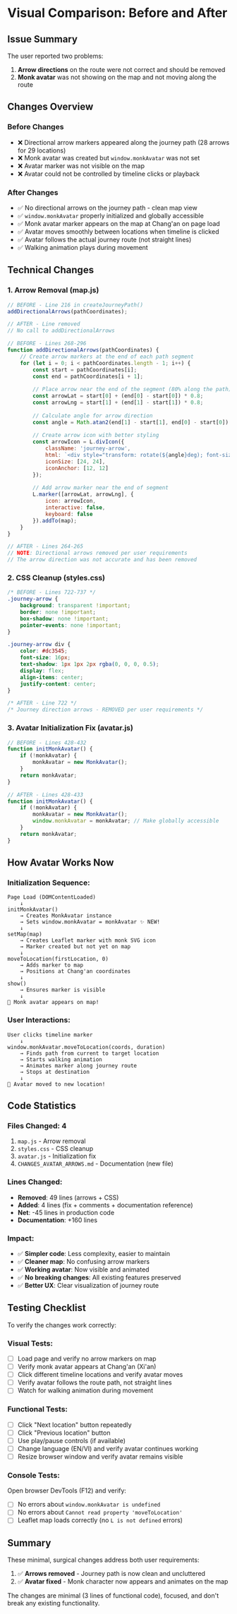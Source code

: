 # Visual Comparison: Before and After

## Issue Summary
The user reported two problems:
1. **Arrow directions** on the route were not correct and should be removed
2. **Monk avatar** was not showing on the map and not moving along the route

## Changes Overview

### Before Changes
- ❌ Directional arrow markers appeared along the journey path (28 arrows for 29 locations)
- ❌ Monk avatar was created but `window.monkAvatar` was not set
- ❌ Avatar marker was not visible on the map
- ❌ Avatar could not be controlled by timeline clicks or playback

### After Changes
- ✅ No directional arrows on the journey path - clean map view
- ✅ `window.monkAvatar` properly initialized and globally accessible
- ✅ Monk avatar marker appears on the map at Chang'an on page load
- ✅ Avatar moves smoothly between locations when timeline is clicked
- ✅ Avatar follows the actual journey route (not straight lines)
- ✅ Walking animation plays during movement

## Technical Changes

### 1. Arrow Removal (map.js)
```javascript
// BEFORE - Line 216 in createJourneyPath()
addDirectionalArrows(pathCoordinates);

// AFTER - Line removed
// No call to addDirectionalArrows
```

```javascript
// BEFORE - Lines 268-296
function addDirectionalArrows(pathCoordinates) {
    // Create arrow markers at the end of each path segment
    for (let i = 0; i < pathCoordinates.length - 1; i++) {
        const start = pathCoordinates[i];
        const end = pathCoordinates[i + 1];
        
        // Place arrow near the end of the segment (80% along the path)
        const arrowLat = start[0] + (end[0] - start[0]) * 0.8;
        const arrowLng = start[1] + (end[1] - start[1]) * 0.8;
        
        // Calculate angle for arrow direction
        const angle = Math.atan2(end[1] - start[1], end[0] - start[0]) * 180 / Math.PI;
        
        // Create arrow icon with better styling
        const arrowIcon = L.divIcon({
            className: 'journey-arrow',
            html: `<div style="transform: rotate(${angle}deg); font-size: 18px; font-weight: bold; text-shadow: 0 0 3px rgba(255,255,255,0.8), 1px 1px 2px rgba(0,0,0,0.8);">▶</div>`,
            iconSize: [24, 24],
            iconAnchor: [12, 12]
        });
        
        // Add arrow marker near the end of segment
        L.marker([arrowLat, arrowLng], {
            icon: arrowIcon,
            interactive: false,
            keyboard: false
        }).addTo(map);
    }
}

// AFTER - Lines 264-265
// NOTE: Directional arrows removed per user requirements
// The arrow direction was not accurate and has been removed
```

### 2. CSS Cleanup (styles.css)
```css
/* BEFORE - Lines 722-737 */
.journey-arrow {
    background: transparent !important;
    border: none !important;
    box-shadow: none !important;
    pointer-events: none !important;
}

.journey-arrow div {
    color: #dc3545;
    font-size: 16px;
    text-shadow: 1px 1px 2px rgba(0, 0, 0, 0.5);
    display: flex;
    align-items: center;
    justify-content: center;
}

/* AFTER - Line 722 */
/* Journey direction arrows - REMOVED per user requirements */
```

### 3. Avatar Initialization Fix (avatar.js)
```javascript
// BEFORE - Lines 428-432
function initMonkAvatar() {
    if (!monkAvatar) {
        monkAvatar = new MonkAvatar();
    }
    return monkAvatar;
}

// AFTER - Lines 428-433
function initMonkAvatar() {
    if (!monkAvatar) {
        monkAvatar = new MonkAvatar();
        window.monkAvatar = monkAvatar; // Make globally accessible
    }
    return monkAvatar;
}
```

## How Avatar Works Now

### Initialization Sequence:
```
Page Load (DOMContentLoaded)
    ↓
initMonkAvatar()
    → Creates MonkAvatar instance
    → Sets window.monkAvatar = monkAvatar ✨ NEW!
    ↓
setMap(map)
    → Creates Leaflet marker with monk SVG icon
    → Marker created but not yet on map
    ↓
moveToLocation(firstLocation, 0)
    → Adds marker to map
    → Positions at Chang'an coordinates
    ↓
show()
    → Ensures marker is visible
    ↓
🎉 Monk avatar appears on map!
```

### User Interactions:
```
User clicks timeline marker
    ↓
window.monkAvatar.moveToLocation(coords, duration)
    → Finds path from current to target location
    → Starts walking animation
    → Animates marker along journey route
    → Stops at destination
    ↓
🎉 Avatar moved to new location!
```

## Code Statistics

### Files Changed: 4
1. `map.js` - Arrow removal
2. `styles.css` - CSS cleanup
3. `avatar.js` - Initialization fix
4. `CHANGES_AVATAR_ARROWS.md` - Documentation (new file)

### Lines Changed:
- **Removed**: 49 lines (arrows + CSS)
- **Added**: 4 lines (fix + comments + documentation reference)
- **Net**: -45 lines in production code
- **Documentation**: +160 lines

### Impact:
- ✅ **Simpler code**: Less complexity, easier to maintain
- ✅ **Cleaner map**: No confusing arrow markers
- ✅ **Working avatar**: Now visible and animated
- ✅ **No breaking changes**: All existing features preserved
- ✅ **Better UX**: Clear visualization of journey route

## Testing Checklist

To verify the changes work correctly:

### Visual Tests:
- [ ] Load page and verify no arrow markers on map
- [ ] Verify monk avatar appears at Chang'an (Xi'an)
- [ ] Click different timeline locations and verify avatar moves
- [ ] Verify avatar follows the route path, not straight lines
- [ ] Watch for walking animation during movement

### Functional Tests:
- [ ] Click "Next location" button repeatedly
- [ ] Click "Previous location" button
- [ ] Use play/pause controls (if available)
- [ ] Change language (EN/VI) and verify avatar continues working
- [ ] Resize browser window and verify avatar remains visible

### Console Tests:
Open browser DevTools (F12) and verify:
- [ ] No errors about `window.monkAvatar is undefined`
- [ ] No errors about `Cannot read property 'moveToLocation'`
- [ ] Leaflet map loads correctly (no `L is not defined` errors)

## Summary

These minimal, surgical changes address both user requirements:
1. ✅ **Arrows removed** - Journey path is now clean and uncluttered
2. ✅ **Avatar fixed** - Monk character now appears and animates on the map

The changes are minimal (3 lines of functional code), focused, and don't break any existing functionality.
